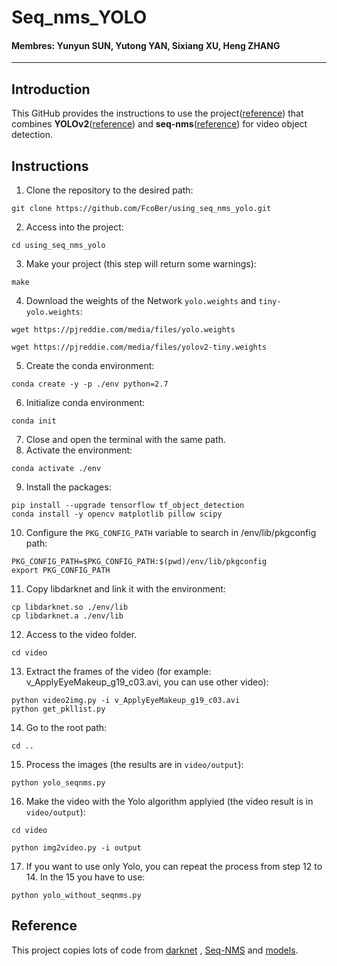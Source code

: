 # Seq_nms_YOLO

#### Membres: Yunyun SUN, Yutong YAN, Sixiang XU, Heng ZHANG

---

## Introduction


This GitHub provides the instructions to use the project([reference](https://github.com/melodiepupu/seq_nms_yolo.git)) that combines **YOLOv2**([reference](https://arxiv.org/abs/1506.02640)) and **seq-nms**([reference](https://arxiv.org/abs/1602.08465)) for video object detection.

## Instructions

1. Clone the repository to the desired path:
```
git clone https://github.com/FcoBer/using_seq_nms_yolo.git
```
2. Access into the project: 
```
cd using_seq_nms_yolo
```
3. Make your project (this step will return some warnings):
```
make  
```
4. Download the weights of the Network `yolo.weights` and `tiny-yolo.weights`:
```
wget https://pjreddie.com/media/files/yolo.weights
```
```
wget https://pjreddie.com/media/files/yolov2-tiny.weights
```
5. Create the conda environment: 
```
conda create -y -p ./env python=2.7
```
6. Initialize conda environment:
```
conda init
```
7. Close and open the terminal with the same path.
8. Activate the environment:
```
conda activate ./env
```
9. Install the packages:
```
pip install --upgrade tensorflow tf_object_detection
conda install -y opencv matplotlib pillow scipy
```
10. Configure the `PKG_CONFIG_PATH` variable to search in /env/lib/pkgconfig path:
```
PKG_CONFIG_PATH=$PKG_CONFIG_PATH:$(pwd)/env/lib/pkgconfig
export PKG_CONFIG_PATH
```
11. Copy libdarknet and link it with the environment:
```
cp libdarknet.so ./env/lib
cp libdarknet.a ./env/lib
```

12. Access to the video folder.
```
cd video
```

13. Extract the frames of the video (for example: v_ApplyEyeMakeup_g19_c03.avi, you can use other video):
```
python video2img.py -i v_ApplyEyeMakeup_g19_c03.avi
python get_pkllist.py
```

14. Go to the root path:
```
cd ..
```
15. Process the images (the results are in `video/output`):
```
python yolo_seqnms.py
```
16. Make the video with the Yolo algorithm applyied (the video result is in `video/output`):
```
cd video
```
```
python img2video.py -i output
```
17. If you want to use only Yolo, you can repeat the process from step 12 to 14. In the 15 you have to use:
```
python yolo_without_seqnms.py
```
## Reference

This project copies lots of code from [darknet](https://github.com/pjreddie/darknet) , [Seq-NMS](https://github.com/lrghust/Seq-NMS) and  [models](https://github.com/tensorflow/models).
